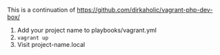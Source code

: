 This is a continuation of https://github.com/dirkaholic/vagrant-php-dev-box/

1. Add your project name to playbooks/vagrant.yml
2. `vagrant up`
3. Visit project-name.local
